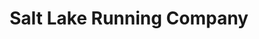 ---
title: "Salt Lake Running Company"
url: /salt-lake-city/salt-lake-running-company/
shop: sports
---